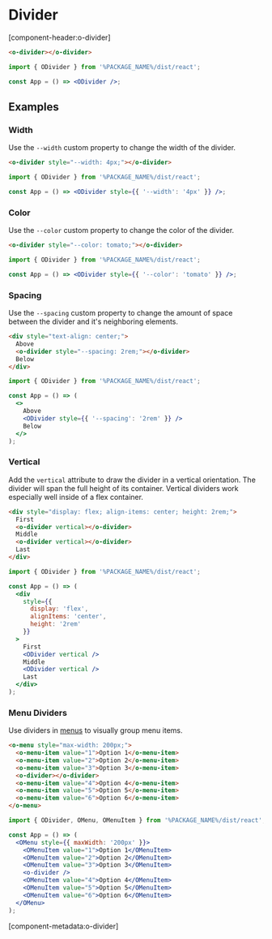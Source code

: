 # Divider

[component-header:o-divider]

```html preview
<o-divider></o-divider>
```

```jsx react
import { ODivider } from '%PACKAGE_NAME%/dist/react';

const App = () => <ODivider />;
```

## Examples

### Width

Use the `--width` custom property to change the width of the divider.

```html preview
<o-divider style="--width: 4px;"></o-divider>
```

```jsx react
import { ODivider } from '%PACKAGE_NAME%/dist/react';

const App = () => <ODivider style={{ '--width': '4px' }} />;
```

### Color

Use the `--color` custom property to change the color of the divider.

```html preview
<o-divider style="--color: tomato;"></o-divider>
```

```jsx react
import { ODivider } from '%PACKAGE_NAME%/dist/react';

const App = () => <ODivider style={{ '--color': 'tomato' }} />;
```

### Spacing

Use the `--spacing` custom property to change the amount of space between the divider and it's neighboring elements.

```html preview
<div style="text-align: center;">
  Above
  <o-divider style="--spacing: 2rem;"></o-divider>
  Below
</div>
```

```jsx react
import { ODivider } from '%PACKAGE_NAME%/dist/react';

const App = () => (
  <>
    Above
    <ODivider style={{ '--spacing': '2rem' }} />
    Below
  </>
);
```

### Vertical

Add the `vertical` attribute to draw the divider in a vertical orientation. The divider will span the full height of its container. Vertical dividers work especially well inside of a flex container.

```html preview
<div style="display: flex; align-items: center; height: 2rem;">
  First
  <o-divider vertical></o-divider>
  Middle
  <o-divider vertical></o-divider>
  Last
</div>
```

```jsx react
import { ODivider } from '%PACKAGE_NAME%/dist/react';

const App = () => (
  <div
    style={{
      display: 'flex',
      alignItems: 'center',
      height: '2rem'
    }}
  >
    First
    <ODivider vertical />
    Middle
    <ODivider vertical />
    Last
  </div>
);
```

### Menu Dividers

Use dividers in [menus](/components/menu) to visually group menu items.

```html preview
<o-menu style="max-width: 200px;">
  <o-menu-item value="1">Option 1</o-menu-item>
  <o-menu-item value="2">Option 2</o-menu-item>
  <o-menu-item value="3">Option 3</o-menu-item>
  <o-divider></o-divider>
  <o-menu-item value="4">Option 4</o-menu-item>
  <o-menu-item value="5">Option 5</o-menu-item>
  <o-menu-item value="6">Option 6</o-menu-item>
</o-menu>
```

```jsx react
import { ODivider, OMenu, OMenuItem } from '%PACKAGE_NAME%/dist/react';

const App = () => (
  <OMenu style={{ maxWidth: '200px' }}>
    <OMenuItem value="1">Option 1</OMenuItem>
    <OMenuItem value="2">Option 2</OMenuItem>
    <OMenuItem value="3">Option 3</OMenuItem>
    <o-divider />
    <OMenuItem value="4">Option 4</OMenuItem>
    <OMenuItem value="5">Option 5</OMenuItem>
    <OMenuItem value="6">Option 6</OMenuItem>
  </OMenu>
);
```

[component-metadata:o-divider]
